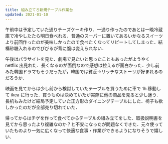 ```yaml
---
title: 組み立てろ新規テーブル作業台
updated: 2021-01-10
---
```


午前中は予定していた通りチーズケーキ作り．一通り作ったのであとは一晩冷蔵庫で冷やしたたら明日食べれる．普通のスーパーに置いてあるいかなるスイーツより前回作ったのが美味しかったので食べたくなってリピートしてしまった．結構砂糖入れるのでびびるが背に腹は変えられない．

午後はパラサイトを見た．劇場で見たいと思ったこともあったがようやく netflix 出見れた．長くなるのが面倒なので感想は控えるが面白かった．少し前みた韓国ドラマもそうだったが，韓国では貧乏→リッチなストーリが好まれるのだろうか．

映画を見てからは少し前から検討していたテーブルを買うために車で 1h 移動して ikea に行った．買うものは決めていたが実際に他の商品を見ると少し迷う．長机もみたけど結局予定していた正方形のダイニングテーブルにした．椅子も欲しかったのだが全部売り切れていた．

帰ってからはチゲを作って食べてからテーブルの組み立てをした．取扱説明書を見てから思ったより複雑なのか？と不安になったが問題なくできた．元々使っていたものより一気に広くなって快適な食事・作業ができるようになりそうで嬉しい．
